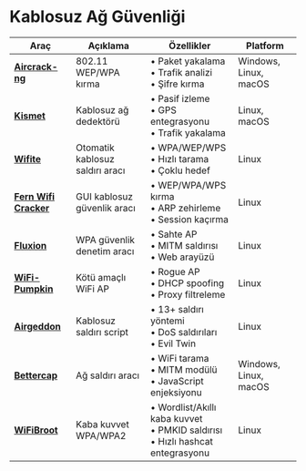 # Kablosuz Ağ Güvenliği

| Araç | Açıklama | Özellikler | Platform |
|------|----------|------------|----------|
| [**Aircrack-ng**](https://www.aircrack-ng.org/) | 802.11 WEP/WPA kırma | • Paket yakalama<br>• Trafik analizi<br>• Şifre kırma | Windows, Linux, macOS |
| [**Kismet**](https://www.kismetwireless.net/) | Kablosuz ağ dedektörü | • Pasif izleme<br>• GPS entegrasyonu<br>• Trafik yakalama | Linux, macOS |
| [**Wifite**](https://github.com/derv82/wifite2) | Otomatik kablosuz saldırı aracı | • WPA/WEP/WPS<br>• Hızlı tarama<br>• Çoklu hedef | Linux |
| [**Fern Wifi Cracker**](https://github.com/savio-code/fern-wifi-cracker) | GUI kablosuz güvenlik aracı | • WEP/WPA/WPS kırma<br>• ARP zehirleme<br>• Session kaçırma | Linux |
| [**Fluxion**](https://github.com/FluxionNetwork/fluxion) | WPA güvenlik denetim aracı | • Sahte AP<br>• MITM saldırısı<br>• Web arayüzü | Linux |
| [**WiFi-Pumpkin**](https://github.com/P0cL4bs/WiFi-Pumpkin) | Kötü amaçlı WiFi AP | • Rogue AP<br>• DHCP spoofing<br>• Proxy filtreleme | Linux |
| [**Airgeddon**](https://github.com/v1s1t0r1sh3r3/airgeddon) | Kablosuz saldırı script | • 13+ saldırı yöntemi<br>• DoS saldırıları<br>• Evil Twin | Linux |
| [**Bettercap**](https://www.bettercap.org/) | Ağ saldırı aracı | • WiFi tarama<br>• MITM modülü<br>• JavaScript enjeksiyonu | Windows, Linux, macOS |
| [**WiFiBroot**](https://github.com/hash3liZer/WiFiBroot) | Kaba kuvvet WPA/WPA2 | • Wordlist/Akıllı kaba kuvvet<br>• PMKID saldırısı<br>• Hızlı hashcat entegrasyonu | Linux |

